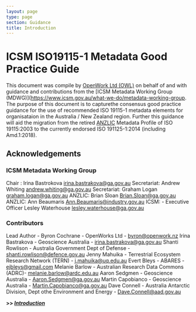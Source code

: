 ```yaml
---
layout: page
type: page
section: Guidance
title: Introduction
---
```


# ICSM ISO19115-1 Metadata Good Practice Guide

This document was compile by [OpenWork Ltd (OWL)](http://openwork.nz) on behalf of and with guidance and contributions from the [ICSM Metadata Working Group (MDWG)](https://www.icsm.gov.au/what-we-do/metadata-working-group. The purpose of this document is to capturethe consensus good practice guidance for the use of recommended ISO 19115-1 metadata elements for organisataion in the Australia / New Zealand region. Further this guidance will aid the migration from the retired [ANZLIC](https://www.anzlic.gov.au/) Metadata Profile of ISO 19115:2003 to the currently endorsed ISO 191125-1:2014 (including Amd.1:2018).

## Acknowledgements

### ICSM Metadata Working Group 

Chair :	Irina Bastrokova	irina.bastrakova@ga.gov.au
Secretariat:	Andrew Whiting	andrew.whiting@ga.gov.au
Secretariat:	Graham Logan	graham.logan@ga.gov.au
ANZLIC:	Brian Sloan	Brian.Sloan@ga.gov.au
ANZLIC:	Ann Beaumaris	Ann.Beaumaris@industry.gov.au
ICSM: - Executive Officer 	Lesley Waterhouse 	lesley.waterhouse@ga.gov.au

### Contributors

Lead Author - Byron Cochrane - OpenWorks Ltd - byron@openwork.nz
Irina Bastrakova - Geoscience Australia - irina.bastrakova@ga.gov.au
Shanti Rowlison - Australia Government Dept of Defense - shanti.rowlison@defence.gov.au
Jenny Mahuika - Terrestrial Ecosystem Research Network (TERN) - j.mahuika@uq.edu.au
Evert Bleys - ABARES - ejbleys@gmail.com
Melanie Barlow - Australian Research Data Commons (ADRC)- melanie.barlow@ardc.edu.au
Aaron Sedgmen - Geoscience Australia - Aaron.Sedgmen@ga.gov.au
Martin Capobianco - Geoscience Australia - Martin.Capobianco@ga.gov.au
Dave Connell - Australia Antarctic Division, Dept othe Environment and Energy - Dave.Connell@aad.gov.au

**>> [*Introduction*](./GuidanceIntro.md)**
